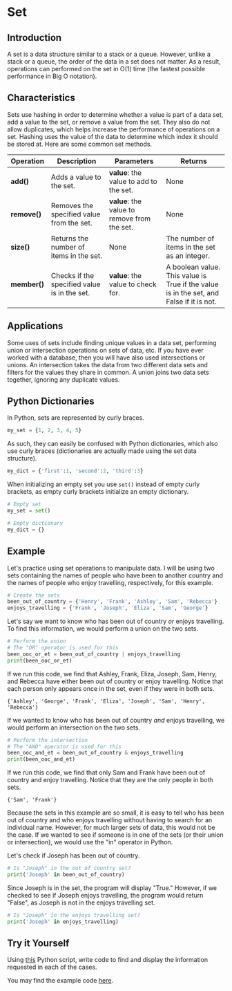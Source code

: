# Set

## Introduction

A set is a data structure similar to a stack or a queue. However, unlike a stack or a queue, the order of the data in a set does not matter. As a result, operations can performed on the set in O(1) time (the fastest possible performance in Big O notation).

## Characteristics

Sets use hashing in order to determine whether a value is part of a data set, add a value to the set, or remove a value from the set. They also do not allow duplicates, which helps increase the performance of operations on a set. Hashing uses the value of the data to determine which index it should be stored at. Here are some common set methods.

Operation | Description | Parameters | Returns
--------- | ----------- | ---------- | -------
**add()** | Adds a value to the set. | **value**: the value to add to the set. | None
**remove()** | Removes the specified value from the set. | **value**: the value to remove from the set. | None
**size()** | Returns the number of items in the set. | None | The number of items in the set as an integer.
**member()** | Checks if the specified value is in the set. | **value**: the value to check for. | A boolean value. This value is True if the value is in the set, and False if it is not.

## Applications

Some uses of sets include finding unique values in a data set, performing union or intersection operations on sets of data, etc. If you have ever worked with a database, then you will have also used intersections or unions. An intersection takes the data from two different data sets and filters for the values they share in common. A union joins two data sets together, ignoring any duplicate values.

## Python Dictionaries

In Python, sets are represented by curly braces.
```python
my_set = {1, 2, 3, 4, 5} 
```
As such, they can easily be confused with Python dictionaries, which also use curly braces (dictionaries are actually made using the set data structure).
```python
my_dict = {'first':1, 'second':2, 'third':3}
```
When initializing an empty set you use `set()` instead of empty curly brackets, as empty curly brackets initialize an empty dictionary.
```python
# Empty set
my_set = set()

# Empty dictionary
my_dict = {}
``` 

## Example

Let's practice using set operations to manipulate data. I will be using two sets containing the names of people who have been to another country and the names of people who enjoy travelling, respectively, for this example.

```python
# Create the sets
been_out_of_country = {'Henry', 'Frank', 'Ashley', 'Sam', 'Rebecca'}
enjoys_travelling = {'Frank', 'Joseph', 'Eliza', 'Sam', 'George'}
```

Let's say we want to know who has been out of country *or* enjoys travelling. To find this information, we would perform a union on the two sets.

```python
# Perform the union
# The "OR" operator is used for this
been_ooc_or_et = been_out_of_country | enjoys_travelling
print(been_ooc_or_et)
```

If we run this code, we find that Ashley, Frank, Eliza, Joseph, Sam, Henry, and Rebecca have either been out of country or enjoy travelling. Notice that each person only appears once in the set, even if they were in both sets.

```
{'Ashley', 'George', 'Frank', 'Eliza', 'Joseph', 'Sam', 'Henry', 'Rebecca'}
```

If we wanted to know who has been out of country *and* enjoys travelling, we would perform an intersection on the two sets.

```python
# Perform the intersection
# The "AND" operator is used for this
been_ooc_and_et = been_out_of_country & enjoys_travelling
print(been_ooc_and_et)
```

If we run this code, we find that only Sam and Frank have been out of country and enjoy travelling. Notice that they are the only people in both sets.

```
{'Sam', 'Frank'}
```

Because the sets in this example are so small, it is easy to tell who has been out of country and who enjoys travelling without having to search for an individual name. However, for much larger sets of data, this would not be the case. If we wanted to see if someone is in one of the sets (or their union or intersection), we would use the "in" operator in Python.

Let's check if Joseph has been out of country.

```python
# Is "Joseph" in the out of country set?
print('Joseph' in been_out_of_country)
```

Since Joseph is in the set, the program will display "True." However, if we checked to see if Joseph enjoys travelling, the program would return "False", as Joseph is not in the enjoys travelling set.

```python
# Is "Joseph" in the enjoys travelling set?
print('Joseph' in enjoys_travelling)
```

## Try it Yourself
Using [this](python_files/set_tiy.py) Python script, write code to find and display the information requested in each of the cases.


You may find the example code [here](python_files/set_ex.py).
